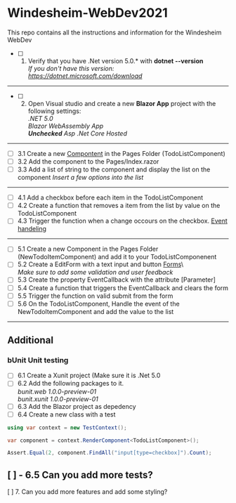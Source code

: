 # Windesheim-WebDev2021
This repo contains all the instructions and information for the Windesheim WebDev

- [ ] 1. Verify that you have .Net version 5.0.* with **dotnet --version**  
*If you don't have this version: https://dotnet.microsoft.com/download*  
---
- [ ] 2. Open Visual studio and create a new **Blazor App** project with the following settings:  
*.NET 5.0  
Blazor WebAssembly App  
**Unchecked** Asp .Net Core Hosted*
---
- [ ] 3.1 Create a new [Compontent](https://docs.microsoft.com/en-us/aspnet/core/blazor/components/?view=aspnetcore-5.0) in the Pages Folder (TodoListComponent)
- [ ] 3.2 Add the component to the Pages/Index.razor
- [ ] 3.3 Add a list of string to the component and display the list on the component *Insert a few options into the list*
---
- [ ] 4.1 Add a checkbox before each item in the TodoListComponent
- [ ] 4.2 Create a function that removes a item from the list by value on the TodoListComponent
- [ ] 4.3 Trigger the function when a change occours on the checkbox. [Event handeling](https://docs.microsoft.com/en-us/aspnet/core/blazor/components/event-handling?view=aspnetcore-5.0)  
---
- [ ] 5.1 Create a new Component in the Pages Folder (NewTodoItemComponent) and add it to your TodoListComponenent
- [ ] 5.2 Create a EditForm with a text input and button [Forms](https://docs.microsoft.com/en-us/aspnet/core/blazor/forms-validation?view=aspnetcore-5.0)\  
*Make sure to add some validation and user feedback*
- [ ] 5.3 Create the property EventCallback<string> with the attribute [Parameter]
- [ ] 5.4 Create a function that triggers the EventCallback and clears the form
- [ ] 5.5 Trigger the function on valid submit from the form
- [ ] 5.6 On the TodoListComponent, Handle the event of the NewTodoItemComponent and add the value to the list
---
## Additional
### bUnit Unit testing
- [ ] 6.1 Create a Xunit project (Make sure it is .Net 5.0
- [ ] 6.2 Add the following packages to it.  
*bunit.web 1.0.0-preview-01  
bunit.xunit 1.0.0-preview-01*
- [ ] 6.3 Add the Blazor project as depedency
- [ ] 6.4 Create a new class with a test
```csharp
using var context = new TestContext();

var component = context.RenderComponent<TodoListComponent>();

Assert.Equal(2, component.FindAll("input[type=checkbox]").Count);
```
[ ] - 6.5 Can you add more tests?
---
[ ] 7. Can you add more features and add some styling?
